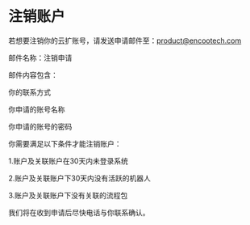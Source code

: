 # 注销账户

若想要注销你的云扩账号，请发送申请邮件至：product@encootech.com

邮件名称：注销申请

邮件内容包含：

你的联系方式

你申请的账号名称

你申请的账号的密码

你需要满足以下条件才能注销账户：

1.账户及关联账户在30天内未登录系统

2.账户及关联账户下30天内没有活跃的机器人

3.账户及关联账户下没有关联的流程包

我们将在收到申请后尽快电话与你联系确认。


